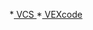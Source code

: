 *<a href="https://drive.google.com/uc?export=download&id=1el0W9BTPha_vvOYGJazfObvz8sH5B4wv"> VCS </a>
*<a href="https://link.vex.com/vexcode-v5blocks-windows"> VEXcode </a>
